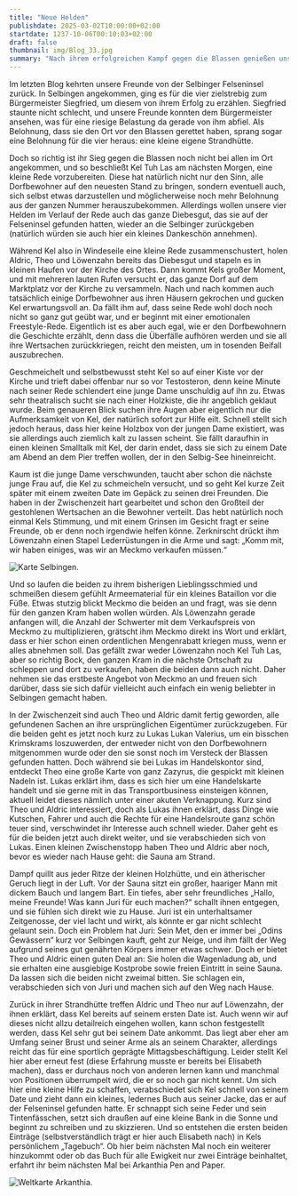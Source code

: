 ```yaml
---
title: "Neue Helden"
publishdate: 2025-03-02T10:00:00+02:00
startdate: 1237-10-06T00:10:03+02:00
draft: false
thumbnail: img/Blog_33.jpg
summary: "Nach ihrem erfolgreichen Kampf gegen die Blassen genießen unsere Helden ihren verdienten Ruhm. Doch nicht alle Belohnungen sind aus Gold – manche sind... sagen wir mal, etwas persönlicher. Während Kel sich vor Date-Anfragen kaum retten kann, stolpern Theo, Aldric und Löwenzahn in die nächsten unerwarteten Ereignisse. Was als Nächstes kommt und wie Kel seine Dates auslebt, erfahrt ihr hier:"
---
```


Im letzten Blog kehrten unsere Freunde von der Selbinger Felseninsel zurück. In Selbingen angekommen, ging es für die vier zielstrebig zum Bürgermeister Siegfried, um diesem von ihrem Erfolg zu erzählen. Siegfried staunte nicht schlecht, und unsere Freunde konnten dem Bürgermeister ansehen, was für eine riesige Belastung da gerade von ihm abfiel. Als Belohnung, dass sie den Ort vor den Blassen gerettet haben, sprang sogar eine Belohnung für die vier heraus: eine kleine eigene Strandhütte.

Doch so richtig ist ihr Sieg gegen die Blassen noch nicht bei allen im Ort angekommen, und so beschließt Kel Tuh Las am nächsten Morgen, eine kleine Rede vorzubereiten. Diese hat natürlich nicht nur den Sinn, alle Dorfbewohner auf den neuesten Stand zu bringen, sondern eventuell auch, sich selbst etwas darzustellen und möglicherweise noch mehr Belohnung aus der ganzen Nummer herauszubekommen. Allerdings wollen unsere vier Helden im Verlauf der Rede auch das ganze Diebesgut, das sie auf der Felseninsel gefunden hatten, wieder an die Selbinger zurückgeben (natürlich würden sie auch hier ein kleines Dankeschön annehmen).

Während Kel also in Windeseile eine kleine Rede zusammenschustert, holen Aldric, Theo und Löwenzahn bereits das Diebesgut und stapeln es in kleinen Haufen vor der Kirche des Ortes. Dann kommt Kels großer Moment, und mit mehreren lauten Rufen versucht er, das ganze Dorf auf dem Marktplatz vor der Kirche zu versammeln. Nach und nach kommen auch tatsächlich einige Dorfbewohner aus ihren Häusern gekrochen und gucken Kel erwartungsvoll an. Da fällt ihm auf, dass seine Rede wohl doch noch nicht so ganz gut geübt war, und er beginnt mit einer emotionalen Freestyle-Rede. Eigentlich ist es aber auch egal, wie er den Dorfbewohnern die Geschichte erzählt, denn dass die Überfälle aufhören werden und sie all ihre Wertsachen zurückkriegen, reicht den meisten, um in tosenden Beifall auszubrechen.

Geschmeichelt und selbstbewusst steht Kel so auf einer Kiste vor der Kirche und trieft dabei offenbar nur so vor Testosteron, denn keine Minute nach seiner Rede schlendert eine junge Dame unschuldig auf ihn zu. Etwas sehr theatralisch sucht sie nach einer Holzkiste, die ihr angeblich geklaut wurde. Beim genaueren Blick suchen ihre Augen aber eigentlich nur die Aufmerksamkeit von Kel, der natürlich sofort zur Hilfe eilt. Schnell stellt sich jedoch heraus, dass hier keine Holzbox von der jungen Dame existiert, was sie allerdings auch ziemlich kalt zu lassen scheint. Sie fällt daraufhin in einen kleinen Smalltalk mit Kel, der darin endet, dass sie sich zu einem Date am Abend an dem Pier treffen wollen, der in den Selbig-See hineinreicht.

Kaum ist die junge Dame verschwunden, taucht aber schon die nächste junge Frau auf, die Kel zu schmeicheln versucht, und so geht Kel kurze Zeit später mit einem zweiten Date im Gepäck zu seinen drei Freunden. Die haben in der Zwischenzeit hart gearbeitet und schon den Großteil der gestohlenen Wertsachen an die Bewohner verteilt. Das hebt natürlich noch einmal Kels Stimmung, und mit einem Grinsen im Gesicht fragt er seine Freunde, ob er denn noch irgendwie helfen könne. Zerknirscht drückt ihm Löwenzahn einen Stapel Lederrüstungen in die Arme und sagt: „Komm mit, wir haben einiges, was wir an Meckmo verkaufen müssen.“

<div class="img-max center">
  <img class="img-fluid" title="Karte Selbingen" alt="Karte Selbingen." src="/img/selbingen.jpg" />
</div>

Und so laufen die beiden zu ihrem bisherigen Lieblingsschmied und schmeißen diesem gefühlt Armeematerial für ein kleines Bataillon vor die Füße. Etwas stutzig blickt Meckmo die beiden an und fragt, was sie denn für den ganzen Kram haben wollen würden. Als Löwenzahn gerade anfangen will, die Anzahl der Schwerter mit dem Verkaufspreis von Meckmo zu multiplizieren, grätscht ihm Meckmo direkt ins Wort und erklärt, dass er hier schon einen ordentlichen Mengenrabatt kriegen muss, wenn er alles abnehmen soll. Das gefällt zwar weder Löwenzahn noch Kel Tuh Las, aber so richtig Bock, den ganzen Kram in die nächste Ortschaft zu schleppen und dort zu verkaufen, haben die beiden dann auch nicht. Daher nehmen sie das erstbeste Angebot von Meckmo an und freuen sich darüber, dass sie sich dafür vielleicht auch einfach ein wenig beliebter in Selbingen gemacht haben.

In der Zwischenzeit sind auch Theo und Aldric damit fertig geworden, alle gefundenen Sachen an ihre ursprünglichen Eigentümer zurückzugeben. Für die beiden geht es jetzt noch kurz zu Lukas Lukan Valerius, um ein bisschen Krimskrams loszuwerden, der entweder nicht von den Dorfbewohnern mitgenommen wurde oder den sie sonst noch im Versteck der Blassen gefunden hatten. Doch während sie bei Lukas im Handelskontor sind, entdeckt Theo eine große Karte von ganz Zazyrus, die gespickt mit kleinen Nadeln ist. Lukas erklärt ihm, dass es sich hier um eine Handelskarte handelt und sie gerne mit in das Transportbusiness einsteigen können, aktuell leidet dieses nämlich unter einer akuten Verknappung. Kurz sind Theo und Aldric interessiert, doch als Lukas ihnen erklärt, dass Dinge wie Kutschen, Fahrer und auch die Rechte für eine Handelsroute ganz schön teuer sind, verschwindet ihr Interesse auch schnell wieder. Daher geht es für die beiden jetzt auch direkt weiter, und sie verabschieden sich von Lukas. Einen kleinen Zwischenstopp haben Theo und Aldric aber noch, bevor es wieder nach Hause geht: die Sauna am Strand.

Dampf quillt aus jeder Ritze der kleinen Holzhütte, und ein ätherischer Geruch liegt in der Luft. Vor der Sauna sitzt ein großer, haariger Mann mit dickem Bauch und langem Bart. Ein tiefes, aber sehr freundliches „Hallo, meine Freunde! Was kann Juri für euch machen?“ schallt ihnen entgegen, und sie fühlen sich direkt wie zu Hause. Juri ist ein unterhaltsamer Zeitgenosse, der viel lacht und wirkt, als könnte er gar nicht schlecht gelaunt sein. Doch ein Problem hat Juri: Sein Met, den er immer bei „Odins Gewässern“ kurz vor Selbingen kauft, geht zur Neige, und ihm fällt der Weg aufgrund seines gut genährten Körpers immer etwas schwer. Doch er bietet Theo und Aldric einen guten Deal an: Sie holen die Wagenladung ab, und sie erhalten eine ausgiebige Kostprobe sowie freien Eintritt in seine Sauna. Da lassen sich die beiden nicht zweimal bitten. Sie schlagen ein, verabschieden sich von Juri und machen sich auf den Weg nach Hause.

Zurück in ihrer Strandhütte treffen Aldric und Theo nur auf Löwenzahn, der ihnen erklärt, dass Kel bereits auf seinem ersten Date ist. Auch wenn wir auf dieses nicht allzu detailreich eingehen wollen, kann schon festgestellt werden, dass Kel sehr gut bei seinem Date ankommt. Das liegt aber eher am Umfang seiner Brust und seiner Arme als an seinem Charakter, allerdings reicht das für eine sportlich geprägte Mittagsbeschäftigung. Leider stellt Kel hier aber erneut fest (diese Erfahrung musste er bereits bei Elisabeth machen), dass er durchaus noch von anderen lernen kann und manchmal von Positionen überrumpelt wird, die er so noch gar nicht kennt. Um sich hier eine kleine Hilfe zu schaffen, verabschiedet sich Kel schnell von seinem Date und zieht dann ein kleines, ledernes Buch aus seiner Jacke, das er auf der Felseninsel gefunden hatte. Er schnappt sich seine Feder und sein Tintenfässchen, setzt sich draußen auf eine kleine Bank in die Sonne und beginnt zu schreiben und zu skizzieren. Und so entstehen die ersten beiden Einträge (selbstverständlich trägt er hier auch Elisabeth nach) in Kels persönlichem „Tagebuch“. Ob hier beim nächsten Mal noch ein weiterer hinzukommt oder ob das Buch für alle Ewigkeit nur zwei Einträge beinhaltet, erfahrt ihr beim nächsten Mal bei Arkanthia Pen and Paper.

<div class="img-max center">
  <img class="img-fluid" title="Weltkarte Arkanthia" alt="Weltkarte Arkanthia." src="/img/Arkanthia_Full_Map_Selbingen_Felseninsel.jpg" />
</div>
